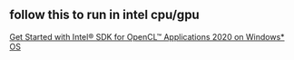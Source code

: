 ## follow this to run in intel cpu/gpu
[Get Started with Intel® SDK for OpenCL™ Applications 2020 on Windows* OS](https://www.intel.com/content/www/us/en/developer/articles/guide/sdk-for-opencl-2020-gsg-windows-os.html)
